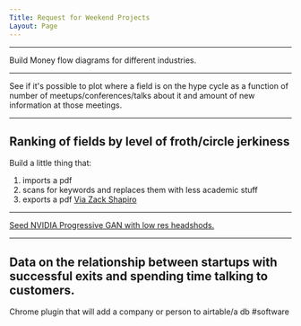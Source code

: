```yaml
---
Title: Request for Weekend Projects
Layout: Page
---
```


---

Build Money flow diagrams for different industries. 

---
See if it's possible to plot where a field is on the hype cycle as a function of number of meetups/conferences/talks about it and amount of new information at those meetings.

---
Ranking of fields by level of froth/circle jerkiness
---

Build a little thing that:
1) imports a pdf
2) scans for keywords and replaces them with less academic stuff
3) exports a pdf
[Via Zack Shapiro](https://twitter.com/ZackShapiro/status/976855344071757826)

---
[Seed NVIDIA Progressive GAN with low res headshods.](https://twitter.com/Smerity/status/976550330778267648)

---
Data on the relationship between startups with successful exits and spending time talking to customers. 
---
Chrome plugin that will add a company or person to airtable/a db #software
